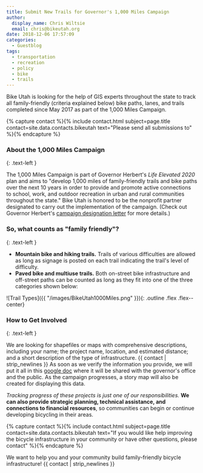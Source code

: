```yaml
---
title: Submit New Trails for Governor's 1,000 Miles Campaign
author:
  display_name: Chris Wiltsie
  email: chris@bikeutah.org
date: 2018-12-06 17:57:09
categories:
  - Guestblog
tags:
  - transportation
  - recreation
  - policy
  - bike
  - trails
---
```


Bike Utah is looking for the help of GIS experts throughout the state to track all family-friendly (criteria explained below) bike paths, lanes, and trails completed since May 2017 as part of the 1,000 Miles Campaign.

{% capture contact %}{% include contact.html subject=page.title contact=site.data.contacts.bikeutah text="Please send all submissions to" %}{% endcapture %}

### About the 1,000 Miles Campaign
{: .text-left }

The 1,000 Miles Campaign is part of Governor Herbert's *Life Elevated 2020* plan and aims to "develop 1,000 miles of family-friendly trails and bike paths over the next 10 years in order to provide and promote active connections to school, work, and outdoor recreation in urban and rural communities throughout the state." Bike Utah is honored to be the nonprofit partner designated to carry out the implementation of the campaign. (Check out Governor Herbert's [campaign designation letter](https://static1.squarespace.com/static/5b8b54d1f407b40494055e8f/t/5bdb2820cd8366e93792c238/1541089317373/1%2C000+Miles+Partnership+Letter.pdf) for more details.) 

### So, what counts as "family friendly"?
{: .text-left }

- **Mountain bike and hiking trails.** Trails of various difficulties are allowed as long as signage is posted on each trail indicating the trail's level of difficulty.
- **Paved bike and multiuse trails.** Both on-street bike infrastructure and off-street paths can be counted as long as they fit into one of the three categories shown below:

![Trail Types]({{ "/images/BikeUtah1000Miles.png" }}){: .outline .flex .flex--center}

### How to Get Involved
{: .text-left }

We are looking for shapefiles or maps with comprehensive descriptions, including your name; the project name, location, and estimated distance; and a short description of the type of infrastructure. {{ contact | strip_newlines }} As soon as we verify the information you provide, we will put it all in this [google doc](https://docs.google.com/spreadsheets/d/1QkSaARZNNcgHQZKaW2sVoCJ4cnSKIk4nVca29y_6l-w/edit#gid=0) where it will be
shared with the governor's office and the public. As the campaign progresses, a story map will also be created for displaying this data.

_Tracking progress of these projects is just one of our responsibilities._ **We can also provide strategic planning, technical assistance, and connections to financial resources**, so communities can begin or continue developing bicycling in their areas.

{% capture contact %}{% include contact.html subject=page.title contact=site.data.contacts.bikeutah text="If you would like help improving the bicycle infrastructure in your community or have other questions, please contact" %}{% endcapture %}

We want to help you and your community build family-friendly bicycle infrastructure! {{ contact | strip_newlines }}
